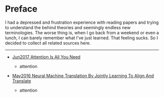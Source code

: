 # Preface

I had a depressed and frustration experience with reading papers and trying to understand the behind theories and seemingly endless new terminologies. The worse thing is, when I go back from a weekend or even a lunch, I can barely remember what I've just learned. That feeling sucks. So I decided to collect all related sources here.

---

- [Jun2017 Attention Is All You Need](notes/attention-is-all-you-need.md)
    - attention

- [May2016 Neural Machine Translation By Jointly Learning To Align And Translate](notes/neural-machine-translation-by-jointly-learning-to-align-and-translate.md)
    - attention